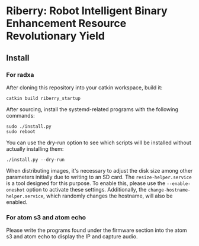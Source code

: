 # Riberry: Robot Intelligent Binary Enhancement Resource Revolutionary Yield

## Install

### For radxa

After cloning this repository into your catkin workspace, build it:

```
catkin build riberry_startup
```

After sourcing, install the systemd-related programs with the following commands:

```
sudo ./install.py
sudo reboot
```

You can use the dry-run option to see which scripts will be installed without actually installing them:

```
./install.py --dry-run
```

When distributing images, it's necessary to adjust the disk size among other parameters initially due to writing to an SD card.
The `resize-helper.service` is a tool designed for this purpose. To enable this, please use the `--enable-oneshot` option to activate these settings.
Additionally, the `change-hostname-helper.service`, which randomly changes the hostname, will also be enabled.


### For atom s3 and atom echo

Please write the programs found under the firmware section into the atom s3 and atom echo to display the IP and capture audio.
